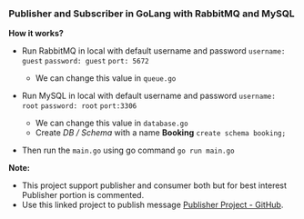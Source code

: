 ### Publisher and Subscriber in GoLang with RabbitMQ and MySQL

**How it works?**

* Run RabbitMQ in local with default username and password
  `username: guest` `password: guest` `port: 5672`
    * We can change this value in `queue.go`

* Run MySQL in local with default username and password
    `username: root` `password: root` `port:3306`
    * We can change this value in `database.go`
    * Create _DB / Schema_ with a name **Booking**
``create schema booking;``
* Then run the `main.go` using go command `go run main.go`

**Note:**   
* This project support publisher and consumer both but for best interest Publisher portion is commented.
* Use this linked project to publish message [Publisher Project - GitHub](https://github.com/sathishkumar-manogaran/publisher-in-golang).

